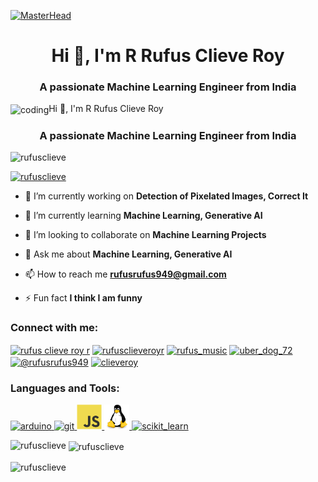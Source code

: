 [![MasterHead](https://static.vecteezy.com/system/resources/previews/008/216/725/original/deep-learning-word-concepts-blue-banner-neural-network-machine-learning-infographics-with-icons-on-color-background-isolated-typography-illustration-with-text-vector.jpg)](https://rishavchanda.io)

<h1 align="center">Hi 👋, I'm R Rufus Clieve Roy</h1>
<h3 align="center">A passionate Machine Learning Engineer from India</h3>
<img algin="right" alt="coding" width="400" src="https://images.squarespace-cdn.com/content/v1/5769fc401b631bab1addb2ab/1541580611624-TE64QGKRJG8SWAIUS7NS/coding-freak.gif"

<h1 align="center">Hi 👋, I'm R Rufus Clieve Roy</h1>
<h3 align="center">A passionate Machine Learning Engineer from India</h3>

<p align="left"> <img src="https://komarev.com/ghpvc/?username=rufusclieve&label=Profile%20views&color=0e75b6&style=flat" alt="rufusclieve" /> </p>

<p align="left"> <a href="https://github.com/ryo-ma/github-profile-trophy"><img src="https://github-profile-trophy.vercel.app/?username=rufusclieve" alt="rufusclieve" /></a> </p>

- 🔭 I’m currently working on **Detection of Pixelated Images, Correct It**

- 🌱 I’m currently learning **Machine Learning, Generative AI**

- 👯 I’m looking to collaborate on **Machine Learning Projects**

- 💬 Ask me about **Machine Learning, Generative AI**

- 📫 How to reach me **rufusrufus949@gmail.com**

- ⚡ Fun fact **I think I am funny**

<h3 align="left">Connect with me:</h3>
<p align="left">
<a href="https://linkedin.com/in/rufus clieve roy r" target="blank"><img align="center" src="https://raw.githubusercontent.com/rahuldkjain/github-profile-readme-generator/master/src/images/icons/Social/linked-in-alt.svg" alt="rufus clieve roy r" height="30" width="40" /></a>
<a href="https://kaggle.com/rufusclieveroyr" target="blank"><img align="center" src="https://raw.githubusercontent.com/rahuldkjain/github-profile-readme-generator/master/src/images/icons/Social/kaggle.svg" alt="rufusclieveroyr" height="30" width="40" /></a>
<a href="https://instagram.com/rufus_music" target="blank"><img align="center" src="https://raw.githubusercontent.com/rahuldkjain/github-profile-readme-generator/master/src/images/icons/Social/instagram.svg" alt="rufus_music" height="30" width="40" /></a>
<a href="https://www.codechef.com/users/uber_dog_72" target="blank"><img align="center" src="https://cdn.jsdelivr.net/npm/simple-icons@3.1.0/icons/codechef.svg" alt="uber_dog_72" height="30" width="40" /></a>
<a href="https://www.hackerrank.com/@rufusrufus949" target="blank"><img align="center" src="https://raw.githubusercontent.com/rahuldkjain/github-profile-readme-generator/master/src/images/icons/Social/hackerrank.svg" alt="@rufusrufus949" height="30" width="40" /></a>
<a href="https://www.leetcode.com/clieveroy" target="blank"><img align="center" src="https://raw.githubusercontent.com/rahuldkjain/github-profile-readme-generator/master/src/images/icons/Social/leet-code.svg" alt="clieveroy" height="30" width="40" /></a>
</p>

<h3 align="left">Languages and Tools:</h3>
<p align="left"> <a href="https://www.arduino.cc/" target="_blank" rel="noreferrer"> <img src="https://cdn.worldvectorlogo.com/logos/arduino-1.svg" alt="arduino" width="40" height="40"/> </a> <a href="https://git-scm.com/" target="_blank" rel="noreferrer"> <img src="https://www.vectorlogo.zone/logos/git-scm/git-scm-icon.svg" alt="git" width="40" height="40"/> </a> <a href="https://developer.mozilla.org/en-US/docs/Web/JavaScript" target="_blank" rel="noreferrer"> <img src="https://raw.githubusercontent.com/devicons/devicon/master/icons/javascript/javascript-original.svg" alt="javascript" width="40" height="40"/> </a> <a href="https://www.linux.org/" target="_blank" rel="noreferrer"> <img src="https://raw.githubusercontent.com/devicons/devicon/master/icons/linux/linux-original.svg" alt="linux" width="40" height="40"/> </a> <a href="https://scikit-learn.org/" target="_blank" rel="noreferrer"> <img src="https://upload.wikimedia.org/wikipedia/commons/0/05/Scikit_learn_logo_small.svg" alt="scikit_learn" width="40" height="40"/> </a> </p>

<p><img align="left" src="https://github-readme-stats.vercel.app/api/top-langs?username=rufusclieve&show_icons=true&locale=en&layout=compact" alt="rufusclieve" /></p>

<p>&nbsp;<img align="center" src="https://github-readme-stats.vercel.app/api?username=rufusclieve&show_icons=true&locale=en" alt="rufusclieve" /></p>

<p><img align="center" src="https://github-readme-streak-stats.herokuapp.com/?user=rufusclieve&" alt="rufusclieve" /></p>
